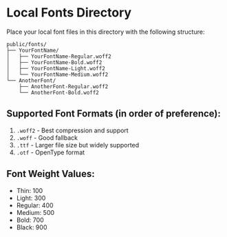 # Local Fonts Directory

Place your local font files in this directory with the following structure:

```
public/fonts/
├── YourFontName/
│   ├── YourFontName-Regular.woff2
│   ├── YourFontName-Bold.woff2
│   ├── YourFontName-Light.woff2
│   └── YourFontName-Medium.woff2
└── AnotherFont/
    ├── AnotherFont-Regular.woff2
    └── AnotherFont-Bold.woff2
```

## Supported Font Formats (in order of preference):

1. `.woff2` - Best compression and support
2. `.woff` - Good fallback
3. `.ttf` - Larger file size but widely supported
4. `.otf` - OpenType format

## Font Weight Values:

- Thin: 100
- Light: 300
- Regular: 400
- Medium: 500
- Bold: 700
- Black: 900
